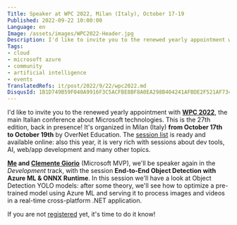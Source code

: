 ```yaml
---
Title: Speaker at WPC 2022, Milan (Italy), October 17-19
Published: 2022-09-22 10:00:00
Language: en
Image: /assets/images/WPC2022-Header.jpg
Description: I'd like to invite you to the renewed yearly appointment with WPC 2022, the main Italian conference about Microsoft technologies. This is the 27th edition, back in presence! Organized in Milan (Italy) from October 17th to October 19th by OverNet Education. The session list is ready and available online; also this year, it is very rich with sessions about dev tools, AI, web/app development and many other topics. Together with Clemente Giorio, we'll present a session about object detection in images and videos, using ML.NET and Azure ML.
Tags:
- cloud
- microsoft azure
- community
- artificial intelligence
- events
TranslatedRefs: it/post/2022/9/22/wpc2022.md
DisqusId: 1B1D749B59F040A9916F3C5ACFBE8BF8A0EA298B404241AFBDE2F521AF73487D
---
```

I'd like to invite you to the renewed yearly appointment with **<a href="https://www.wpc2022.it" target="_blank">WPC 2022</a>**, the main Italian conference about Microsoft technologies. This is the 27th edition, back in presence! It's organized in Milan (Italy) **from October 17th to October 19th** by OverNet Education. The <a href="https://www.wpc2022.it/#scopri-wpc" target="_blank">session list</a> is ready and available online: also this year, it is very rich with sessions about dev tools, AI, web/app development and many other topics.

**[Me](https://www.linkedin.com/in/gianni-rosa-gallina-b206a821/) and [Clemente Giorio](https://www.linkedin.com/in/clemente-giorio-03a61811/)** (Microsoft MVP), we'll be speaker again in the *Development* track, with the session **End-to-End Object Detection with Azure ML & ONNX Runtime**. In this session we'll have a look at Object Detection YOLO models: after some theory, we'll see how to optimize a pre-trained model using Azure ML and serving it to process images and videos in a real-time cross-platform .NET application.

If you are not <a href="https://www.eventbrite.it/e/biglietti-wpc-2022-345543137827" target="_blank">registered</a> yet, it's time to do it know!
